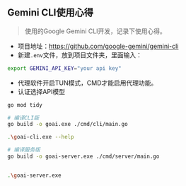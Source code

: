 ## Gemini CLI使用心得
> 使用的Google Gemini CLI开发，记录下使用心得。

- 项目地址：https://github.com/google-gemini/gemini-cli
- 新建`.env`文件，放到项目文件夹，里面输入：
```bash
export GEMINI_API_KEY="your api key"
```
- 代理软件开启TUN模式，CMD才能启用代理功能。
- 认证选择API模型

```bash
go mod tidy

# 编译CLI版
go build -o goai.exe ./cmd/cli/main.go

.\goai-cli.exe --help

# 编译服务版 
go build -o goai-server.exe ./cmd/server/main.go


.\goai-server.exe

```